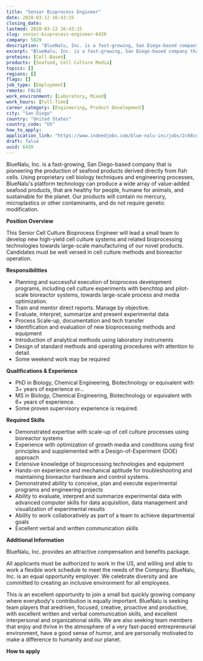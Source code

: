 ```yaml
---
title: "Senior Bioprocess Engineer"
date: 2020-03-12 16:43:15
closing_date: 
lastmod: 2020-03-12 16:43:15
slug: senior-bioprocess-engineer-6420
company: 5829
description: "BlueNalu, Inc. is a fast-growing, San Diego-based company that is pioneering the production of seafood products derived directly from fish cells. Using proprietary cell biology techniques and engineering processes, BlueNalu’s platform technology can produce a wide array of value-added seafood products, that are healthy for people, humane for animals, and sustainable for the planet. Our products will contain no mercury, microplastics or other contaminants, and do not require genetic modification.Position Overview"
excerpt: "BlueNalu, Inc. is a fast-growing, San Diego-based company that is pioneering the production of seafood products derived directly from fish cells. Using proprietary cell biology techniques and engineering processes, BlueNalu’s platform technology can produce a wide array of value-added seafood products, that are healthy for people, humane for animals, and sustainable for the planet. Our products will contain no mercury, microplastics or other contaminants, and do not require genetic modification.Position Overview"
proteins: [Cell-Based]
products: [Seafood, Cell Culture Media]
topics: []
regions: []
flags: []
job_type: [Employment]
remote: FALSE
work_environment: [Laboratory, Mixed]
work_hours: [Full-Time]
career_category: [Engineering, Product Development]
city: "San Diego"
country: "United States"
country_code: "US"
how_to_apply: 
application_link: "https://www.indeedjobs.com/blue-nalu-inc/jobs/2c68ce333243b5478897"
draft: false
uuid: 6420
---
```

BlueNalu, Inc. is a fast-growing, San Diego-based company that is
pioneering the production of seafood products derived directly from fish
cells. Using proprietary cell biology techniques and engineering
processes, BlueNalu's platform technology can produce a wide array of
value-added seafood products, that are healthy for people, humane for
animals, and sustainable for the planet. Our products will contain no
mercury, microplastics or other contaminants, and do not require genetic
modification.

**Position Overview**

This Senior Cell Culture Bioprocess Engineer will lead a small team to
develop new high-yield cell culture systems and related bioprocessing
technologies towards large-scale manufacturing of our novel products.
Candidates must be well versed in cell culture methods and bioreactor
operation.

**Responsibilities**

-   Planning and successful execution of bioprocess development
    programs, including cell culture experiments with benchtop and
    pilot-scale bioreactor systems, towards large-scale process and
    media optimization.
-   Train and mentor direct reports. Manage by objective.
-   Evaluate, interpret, summarize and present experimental data
-   Process Scale-up, documentation and tech transfer
-   Identification and evaluation of new bioprocessing methods and
    equipment
-   Introduction of analytical methods using laboratory instruments
-   Design of standard methods and operating procedures with attention
    to detail.
-   Some weekend work may be required

**Qualifications & Experience**

-   PhD in Biology, Chemical Engineering, Biotechnology or equivalent
    with 3+ years of experience or...
-   MS in Biology, Chemical Engineering, Biotechnology or equivalent
    with 6+ years of experience.
-   Some proven supervisory experience is required.

**Required Skills**

-   Demonstrated expertise with scale-up of cell culture processes using
    bioreactor systems
-   Experience with optimization of growth media and conditions using
    first principles and supplemented with a Design-of-Experiment (DOE)
    approach
-   Extensive knowledge of bioprocessing technologies and equipment
-   Hands-on experience and mechanical aptitude for troubleshooting and
    maintaining bioreactor hardware and control systems.
-   Demonstrated ability to conceive, plan and execute experimental
    programs and engineering projects
-   Ability to evaluate, interpret and summarize experimental data with
    advanced computer skills for data acquisition, data management and
    visualization of experimental results
-   Ability to work collaboratively as part of a team to achieve
    departmental goals
-   Excellent verbal and written communication skills

**Additional Information**

BlueNalu, Inc. provides an attractive compensation and benefits package.

All applicants must be authorized to work in the US, and willing and
able to work a flexible work schedule to meet the needs of the Company.
BlueNalu, Inc. is an equal opportunity employer. We celebrate diversity
and are committed to creating an inclusive environment for all
employees.

This is an excellent opportunity to join a small but quickly growing
company where everybody's contribution is equally important. BlueNalu is
seeking team players that aredriven, focused, creative, proactive and
productive, with excellent written and verbal communication skills, and
excellent interpersonal and organizational skills. We are also seeking
team members that enjoy and thrive in the atmosphere of a very
fast-paced entrepreneurial environment, have a good sense of humor, and
are personally motivated to make a difference to humanity and our
planet.


**How to apply**



